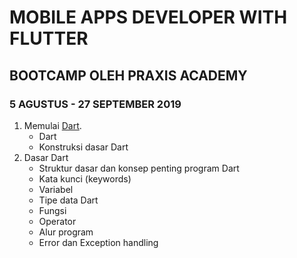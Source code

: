 # MOBILE APPS DEVELOPER WITH FLUTTER 
## BOOTCAMP OLEH PRAXIS ACADEMY
### 5 AGUSTUS - 27 SEPTEMBER 2019

1. Memulai [Dart](https://github.com/Picdafi/MobileDev/blob/master/01.md).
    - Dart 
    - Konstruksi dasar Dart
2. Dasar Dart
    - Struktur dasar dan konsep penting program Dart
    - Kata kunci (keywords)
    - Variabel
    - Tipe data Dart
    - Fungsi
    - Operator
    - Alur program 
    - Error dan Exception handling
